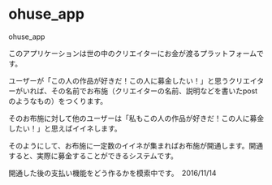 # ohuse_app
ohuse_app

このアプリケーションは世の中のクリエイターにお金が渡るプラットフォームです。

ユーザーが「この人の作品が好きだ！この人に募金したい！」と思うクリエイターがいれば、その名前でお布施（クリエイターの名前、説明などを書いたpostのようなもの）をつくります。

そのお布施に対して他のユーザーは「私もこの人の作品が好きだ！この人に募金したい！」と思えばイイネします。

そのようにして、お布施に一定数のイイネが集まればお布施が開通します。開通すると、実際に募金することができるシステムです。




開通した後の支払い機能をどう作るかを模索中です。　2016/11/14

